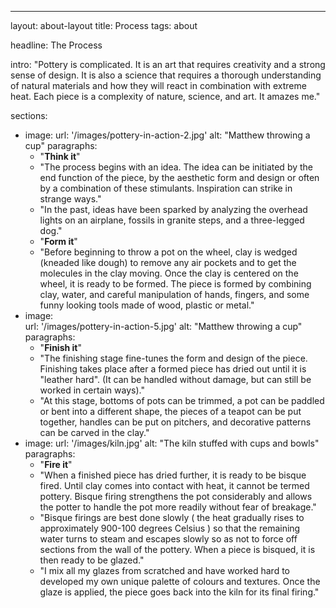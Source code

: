 ---
layout: about-layout
title: Process
tags: about

headline: The Process 

intro: "Pottery is complicated. It is an art that requires creativity and a strong sense of design. It is also a science that requires a thorough understanding of natural materials and how they will react in combination with extreme heat. Each piece is a complexity of nature, science, and art. It amazes me." 

sections:
  - image: 
      url: '/images/pottery-in-action-2.jpg'
      alt: "Matthew throwing a cup"
    paragraphs: 
      - "<b>Think it</b>"
      - "The process begins with an idea. The idea can be initiated by the end function of the piece, by the aesthetic form and design or often by a combination of these stimulants. Inspiration can strike in strange ways." 
      - "In the past, ideas have been sparked by analyzing the overhead lights on an airplane, fossils in granite steps, and a three-legged dog."
      - "<b>Form it</b>"
      - "Before beginning to throw a pot on the wheel, clay is wedged (kneaded like dough) to remove any air pockets and to get the molecules in the clay moving. Once the clay is centered on the wheel, it is ready to be formed. The piece is formed by combining clay, water, and careful manipulation of hands, fingers, and some funny looking tools made of wood, plastic or metal."
  - image:  
      url: '/images/pottery-in-action-5.jpg'
      alt: "Matthew throwing a cup"
    paragraphs:
      - "<b>Finish it</b>"
      - "The finishing stage fine-tunes the form and design of the piece. Finishing takes place after a formed piece has dried out until it is \"leather hard\". (It can be handled without damage, but can still be worked in certain ways)." 
      - "At this stage, bottoms of pots can be trimmed, a pot can be paddled or bent into a different shape, the pieces of a teapot can be put together, handles can be put on pitchers, and decorative patterns can be carved in the clay."
  - image:
      url: '/images/kiln.jpg'
      alt: "The kiln stuffed with cups and bowls"
    paragraphs:
      - "<b>Fire it</b>"
      - "When a finished piece has dried further, it is ready to be bisque fired. Until clay comes into contact with heat, it cannot be termed pottery. Bisque firing strengthens the pot considerably and allows the potter to handle the pot more readily without fear of breakage."
      - "Bisque firings are best done slowly ( the heat gradually rises to approximately 900-100 degrees Celsius ) so that the remaining water turns to steam and escapes slowly so as not to force off sections from the wall of the pottery. When a piece is bisqued, it is then ready to be glazed."
      - "I mix all my glazes from scratched and have worked hard to developed my own unique palette of colours and textures. Once the glaze is applied, the piece goes back into the kiln for its final firing."